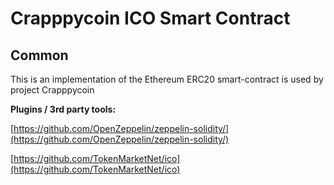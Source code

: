# Crapppycoin ICO Smart Contract

## Common

This is an implementation of the Ethereum ERC20 smart-contract is used by project Crapppycoin

<b>Plugins / 3rd party tools:</b>

[https://github.com/OpenZeppelin/zeppelin-solidity/](https://github.com/OpenZeppelin/zeppelin-solidity/)

[https://github.com/TokenMarketNet/ico](https://github.com/TokenMarketNet/ico)